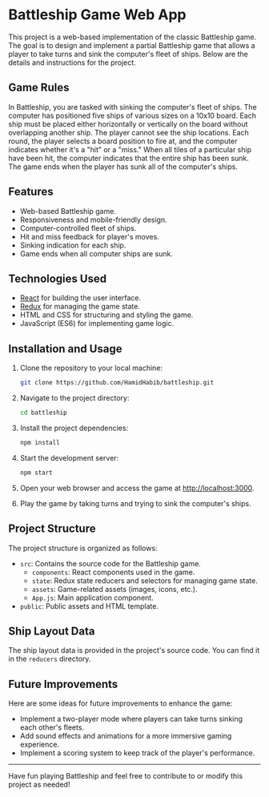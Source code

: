 # Battleship Game Web App

This project is a web-based implementation of the classic Battleship game. The goal is to design and implement a partial Battleship game that allows a player to take turns and sink the computer's fleet of ships. Below are the details and instructions for the project.

## Game Rules

In Battleship, you are tasked with sinking the computer's fleet of ships. The computer has positioned five ships of various sizes on a 10x10 board. Each ship must be placed either horizontally or vertically on the board without overlapping another ship. The player cannot see the ship locations. Each round, the player selects a board position to fire at, and the computer indicates whether it's a "hit" or a "miss." When all tiles of a particular ship have been hit, the computer indicates that the entire ship has been sunk. The game ends when the player has sunk all of the computer's ships.

## Features

- Web-based Battleship game.
- Responsiveness and mobile-friendly design.
- Computer-controlled fleet of ships.
- Hit and miss feedback for player's moves.
- Sinking indication for each ship.
- Game ends when all computer ships are sunk.

## Technologies Used

- [React](https://reactjs.org/) for building the user interface.
- [Redux](https://redux.js.org/) for managing the game state.
- HTML and CSS for structuring and styling the game.
- JavaScript (ES6) for implementing game logic.

## Installation and Usage

1. Clone the repository to your local machine:

   ```bash
   git clone https://github.com/HamidHabib/battleship.git
   ```

2. Navigate to the project directory:

   ```bash
   cd battleship
   ```

3. Install the project dependencies:

   ```bash
   npm install
   ```

4. Start the development server:

   ```bash
   npm start
   ```

5. Open your web browser and access the game at [http://localhost:3000](http://localhost:3000).

6. Play the game by taking turns and trying to sink the computer's ships.

## Project Structure

The project structure is organized as follows:

- `src`: Contains the source code for the Battleship game.
  - `components`: React components used in the game.
  - `state`: Redux state reducers and selectors for managing game state.
  - `assets`: Game-related assets (images, icons, etc.).
  - `App.js`: Main application component.
- `public`: Public assets and HTML template.

## Ship Layout Data

The ship layout data is provided in the project's source code. You can find it in the `reducers` directory.

## Future Improvements

Here are some ideas for future improvements to enhance the game:

- Implement a two-player mode where players can take turns sinking each other's fleets.
- Add sound effects and animations for a more immersive gaming experience.
- Implement a scoring system to keep track of the player's performance.

---

Have fun playing Battleship and feel free to contribute to or modify this project as needed!
